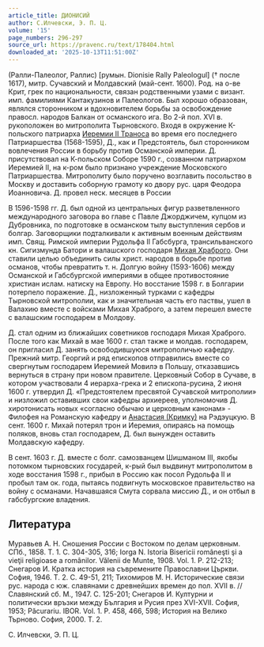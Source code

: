 ```yaml
---
article_title: ДИОНИСИЙ
author: С.Илчевски, Э. П. Ц.
volume: '15'
page_numbers: 296-297
source_url: https://pravenc.ru/text/178404.html
downloaded_at: '2025-10-13T11:51:00Z'
---
```


(Ралли-Палеолог, Раллис) [румын. Dionisie Rally Paleologul] († после 1617), митр. Сучавский и Молдавский (май-сент. 1600). Род. на о-ве Крит, грек по национальности, связан родственными узами с визант. имп. фамилиями Кантакузинов и Палеологов. Был хорошо образован, являлся сторонником и вдохновителем борьбы за освобождение правосл. народов Балкан от османского ига. Во 2-й пол. XVI в. рукоположен во митрополита Тырновского. Входя в окружение К-польского патриарха [Иеремии II Траноса](<https://pravenc.ru/text/Иеремии II Траноса.html>) во время его последнего Патриаршества (1568-1595), Д., как и Предстоятель, был сторонником вовлечения России в борьбу против Османской империи. Д. присутствовал на К-польском Соборе 1590 г., созванном патриархом Иеремией II, на к-ром было признано учреждение Московского Патриаршества. Митрополиту было поручено возглавить посольство в Москву и доставить соборную грамоту ко двору рус. царя Феодора Иоанновича. Д. провел неск. месяцев в России

В 1596-1598 гг. Д. был одной из центральных фигур разветвленного международного заговора во главе с Павле Джорджичем, купцом из Дубровника, по подготовке в османском тылу выступления сербов и болгар. Заговорщики подталкивали к активным военным действиям имп. Свящ. Римской империи Рудольфа II Габсбурга, трансильванского кн. Сигизмунда Батори и валашского господаря [Михая Храброго](<https://pravenc.ru/text/Михая Храброго.html>). Они ставили целью объединить силы христ. народов в борьбе против османов, чтобы превратить т. н. Долгую войну (1593-1606) между Османской и Габсбургской империями в общее противостояние христиан ислам. натиску на Европу. Но восстание 1598 г. в Болгарии потерпело поражение. Д., низложенный турками с кафедры Тырновской митрополии, как и значительная часть его паствы, ушел в Валахию вместе с войсками Михая Храброго, а затем перешел вместе с валашским господарем в Молдову.

Д. стал одним из ближайших советников господаря Михая Храброго. После того как Михай в мае 1600 г. стал также и молдав. господарем, он пригласил Д. занять освободившуюся митрополичью кафедру. Прежний митр. Георгий и ряд епископов отправились вместе со свергнутым господарем Иеремией Мовилэ в Польшу, отказавшись вернуться в страну при новом правителе. Церковный Собор в Сучаве, в котором участвовали 4 иерарха-грека и 2 епископа-русина, 2 июня 1600 г. утвердил Д. «Предстоятелем пресвятой Сучавской митрополии» и низложил оставивших свои кафедры архиереев, уполномочив Д. хиротонисать новых «согласно обычаю и церковным канонам» - Филофея на Романскую кафедру и [Анастасия (Кримку)](<https://pravenc.ru/text/Анастасия (Кримку).html>) на Рэдэуцкую. В сент. 1600 г. Михай потерял трон и Иеремия, опираясь на помощь поляков, вновь стал господарем, Д. был вынужден оставить Молдавскую кафедру.

В сент. 1603 г. Д. вместе с болг. самозванцем Шишманом III, якобы потомком тырновских государей, к-рый был выдвинут митрополитом в ходе восстания 1598 г., прибыл в Россию как посол Рудольфа II и пробыл там ок. года, пытаясь подвигнуть московское правительство на войну с османами. Начавшаяся Смута сорвала миссию Д., и он отбыл в габсбургские владения.

## Литература

Муравьев А. Н. Сношения России с Востоком по делам церковным. СПб., 1858. Т. 1. С. 304-305, 316; Iorga N. Istoria Bisericii româneşti şi a vieţii religioase a românilor. Vălenii de Munte, 1908. Vol. 1. P. 212-213; Снегаров И. Кратка история на съвремените Православни Църкви. София, 1946. Т. 2. С. 49-51, 211; Тихомиров М. Н. Исторические связи рус. народа с юж. славянами с древнейших времен до пол. XVII в. // Славянский сб. М., 1947. С. 125-201; Снегаров И. Културни и политически връзки между България и Русия през XVI-XVII. София, 1953; Păcurariu. IBOR. Vol. 1. P. 458, 466, 598; История на Велико Търново. София, 2000. Т. 2.

С.  Илчевски,   Э. П. Ц.
